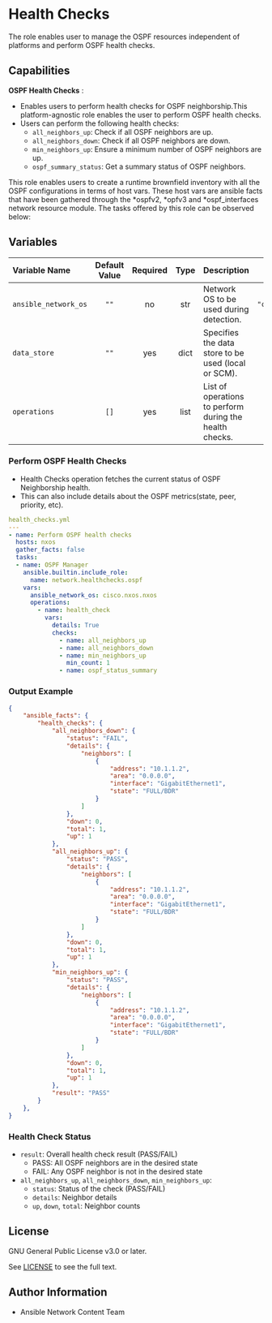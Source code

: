 # Health Checks

The role enables user to manage the OSPF resources independent of platforms and perform OSPF health checks.

## Capabilities

**OSPF Health Checks** :
- Enables users to perform health checks for OSPF neighborship.This platform-agnostic role enables the user to perform OSPF health checks.
- Users can perform the following health checks:
  - `all_neighbors_up`: Check if all OSPF neighbors are up.
  - `all_neighbors_down`: Check if all OSPF neighbors are down.
  - `min_neighbors_up`: Ensure a minimum number of OSPF neighbors are up.
  - `ospf_summary_status`: Get a summary status of OSPF neighbors.

This role enables users to create a runtime brownfield inventory with all the OSPF configurations in terms of host vars. These host vars are ansible facts that have been gathered through the *ospfv2, *opfv3 and *ospf_interfaces network resource module. The tasks offered by this role can be observed below:

## Variables

| Variable Name        | Default Value | Required | Type | Description                                                   | Example |
|:---------------------|:-------------:|:--------:|:----:|:-------------------------------------------------------------|:-------:|
| `ansible_network_os` | `""`          | no      | str  | Network OS to be used during detection.                      | `"cisco.nxos.nxos"` |
| `data_store`         | `""`          | yes      | dict | Specifies the data store to be used (local or SCM).           | See examples below. |
| `operations`         | `[]`          | yes      | list | List of operations to perform during the health checks.        | See examples below. |

### Perform OSPF Health Checks
- Health Checks operation fetches the current status of OSPF Neighborship health.
- This can also include details about the OSPF metrics(state, peer, priority, etc).

```yaml
health_checks.yml
---
- name: Perform OSPF health checks
  hosts: nxos
  gather_facts: false
  tasks:
  - name: OSPF Manager
    ansible.builtin.include_role:
      name: network.healthchecks.ospf
    vars:
      ansible_network_os: cisco.nxos.nxos
      operations:
        - name: health_check
          vars:
            details: True
            checks:
              - name: all_neighbors_up
              - name: all_neighbors_down
              - name: min_neighbors_up
                min_count: 1
              - name: ospf_status_summary
```

### Output Example
```json
{
    "ansible_facts": {
        "health_checks": {
            "all_neighbors_down": {
                "status": "FAIL",
                "details": {
                    "neighbors": [
                        {
                            "address": "10.1.1.2",
                            "area": "0.0.0.0",
                            "interface": "GigabitEthernet1",
                            "state": "FULL/BDR"
                        }
                    ]
                },
                "down": 0,
                "total": 1,
                "up": 1
            },
            "all_neighbors_up": {
                "status": "PASS",
                "details": {
                    "neighbors": [
                        {
                            "address": "10.1.1.2",
                            "area": "0.0.0.0",
                            "interface": "GigabitEthernet1",
                            "state": "FULL/BDR"
                        }
                    ]
                },
                "down": 0,
                "total": 1,
                "up": 1
            },
            "min_neighbors_up": {
                "status": "PASS",
                "details": {
                    "neighbors": [
                        {
                            "address": "10.1.1.2",
                            "area": "0.0.0.0",
                            "interface": "GigabitEthernet1",
                            "state": "FULL/BDR"
                        }
                    ]
                },
                "down": 0,
                "total": 1,
                "up": 1
            },
            "result": "PASS"
        }
    },
}
```
### Health Check Status
- `result`: Overall health check result (PASS/FAIL)
  - PASS: All OSPF neighbors are in the desired state
  - FAIL: Any OSPF neighbor is not in the desired state
- `all_neighbors_up`, `all_neighbors_down`, `min_neighbors_up`:
  - `status`: Status of the check (PASS/FAIL)
  - `details`: Neighbor details
  - `up`, `down`, `total`: Neighbor counts


## License

GNU General Public License v3.0 or later.

See [LICENSE](https://www.gnu.org/licenses/gpl-3.0.txt) to see the full text.

## Author Information

- Ansible Network Content Team